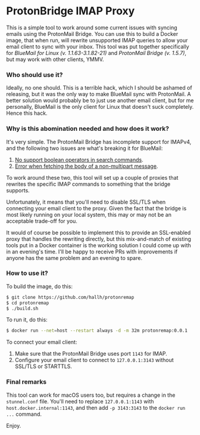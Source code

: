 # ProtonBridge IMAP Proxy

This is a simple tool to work around some current issues with syncing emails using the ProtonMail Bridge. You can use this to build a Docker image, that when run, will rewrite unsupported IMAP queries to allow your email client to sync with your inbox. This tool was put together specifically for *BlueMail for Linux (v. 1.1.63-3.1.82-21)* and *ProtonMail Bridge (v. 1.5.7)*, but may work with other clients, YMMV.

### Who should use it?

Ideally, no one should. This is a terrible hack, which I should be ashamed of releasing, but it was the only way to make BlueMail sync with ProtonMail. A better solution would probably be to just use another email client, but for me personally, BlueMail is the only client for Linux that doesn't suck completely. Hence this hack.

### Why is this abomination needed and how does it work?

It's very simple. The ProtonMail Bridge has incomplete support for IMAPv4, and the following two issues are what's breaking it for BlueMail:

1. [No support boolean operators in search commands](https://github.com/ProtonMail/proton-bridge/issues/113).
2. [Error when fetching the body of a non-multipart message](https://github.com/ProtonMail/proton-bridge/issues/137).

To work around these two, this tool will set up a couple of proxies that rewrites the specific IMAP commands to something that the bridge supports.

Unfortunately, it means that you'll need to disable SSL/TLS when connecting your email client to the proxy. Given the fact that the bridge is most likely running on your local system, this may or may not be an acceptable trade-off for you.

It would of course be possible to implement this to provide an SSL-enabled proxy that handles the rewriting directly, but this mix-and-match of existing tools put in a Docker container is the working solution I could come up with in an evening's time. I'll be happy to receive PRs with improvements if anyone has the same problem and an evening to spare.

### How to use it?

To build the image, do this:

```sh
$ git clone https://github.com/hallh/protonremap
$ cd protonremap
$ ./build.sh
```

To run it, do this:

```sh
$ docker run --net=host --restart always -d -m 32m protonremap:0.0.1
```

To connect your email client:

1. Make sure that the ProtonMail Bridge uses port `1143` for IMAP.
2. Configure your email client to connect to `127.0.0.1:3143` without SSL/TLS or STARTTLS.

### Final remarks

This tool can work for macOS users too, but requires a change in the `stunnel.conf` file. You'll need to replace `127.0.0.1:1143` with `host.docker.internal:1143`, and then add `-p 3143:3143` to the `docker run ...` command.

Enjoy.
